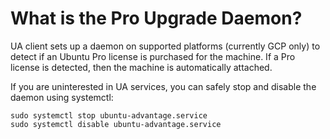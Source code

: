 # What is the Pro Upgrade Daemon?

UA client sets up a daemon on supported platforms (currently GCP only) to detect if an Ubuntu Pro license is purchased for the machine. If a Pro license is detected, then the machine is automatically attached.

If you are uninterested in UA services, you can safely stop and disable the daemon using systemctl:

```
sudo systemctl stop ubuntu-advantage.service
sudo systemctl disable ubuntu-advantage.service
```
